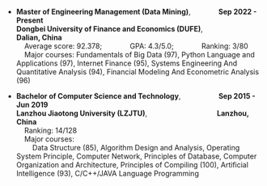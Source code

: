 - **Master of Engineering Management (Data Mining)**, &nbsp;&nbsp;&nbsp;&nbsp;&nbsp;&nbsp;&nbsp;&nbsp;&nbsp;&nbsp;&nbsp;&nbsp; **Sep 2022 - Present**  
  **Dongbei University of Finance and Economics (DUFE)**, &nbsp;&nbsp;&nbsp;&nbsp;&nbsp;&nbsp;&nbsp;&nbsp;&nbsp;&nbsp;&nbsp;&nbsp;&nbsp;&nbsp;&nbsp;&nbsp;&nbsp; **Dalian, China**  
  &nbsp;&nbsp;&nbsp;&nbsp;Average score: 92.378; &nbsp;&nbsp;&nbsp;&nbsp;&nbsp;&nbsp;&nbsp;&nbsp;&nbsp;&nbsp;&nbsp;&nbsp; GPA: 4.3/5.0; &nbsp;&nbsp;&nbsp;&nbsp;&nbsp;&nbsp;&nbsp;&nbsp;&nbsp;&nbsp;&nbsp;&nbsp; Ranking: 3/80  
  &nbsp;&nbsp;&nbsp;&nbsp;Major courses: Fundamentals of Big Data (97), Python Language and Applications (97), Internet Finance (95), Systems Engineering And Quantitative Analysis (94), Financial Modeling And Econometric Analysis (96)  

- **Bachelor of Computer Science and Technology**, &nbsp;&nbsp;&nbsp;&nbsp;&nbsp;&nbsp;&nbsp;&nbsp;&nbsp;&nbsp;&nbsp;&nbsp;&nbsp;&nbsp;&nbsp;&nbsp;&nbsp; **Sep 2015 - Jun 2019**  
  **Lanzhou Jiaotong University (LZJTU)**, &nbsp;&nbsp;&nbsp;&nbsp;&nbsp;&nbsp;&nbsp;&nbsp;&nbsp;&nbsp;&nbsp;&nbsp;&nbsp;&nbsp;&nbsp;&nbsp;&nbsp;&nbsp;&nbsp;&nbsp;&nbsp;&nbsp;&nbsp;&nbsp;&nbsp;&nbsp;&nbsp;&nbsp;&nbsp;&nbsp;&nbsp;&nbsp;&nbsp; **Lanzhou, China**  
  &nbsp;&nbsp;&nbsp;&nbsp;Ranking: 14/128  
  &nbsp;&nbsp;&nbsp;&nbsp;Major courses:  
  &nbsp;&nbsp;&nbsp;&nbsp;&nbsp;&nbsp;&nbsp;&nbsp;Data Structure (85), Algorithm Design and Analysis, Operating System Principle, Computer Network, Principles of Database, Computer Organization and Architecture, Principles of Compiling (100), Artificial Intelligence (93), C/C++/JAVA Language Programming  
